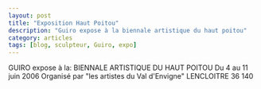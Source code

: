 ```yaml
---
layout: post
title: "Exposition Haut Poitou"
description: "Guiro expose à la biennale artistique du haut poitou"
category: articles
tags: [blog, sculpteur, Guiro, expo]
---
```

GUIRO expose à la:
BIENNALE ARTISTIQUE DU HAUT POITOU
Du 4 au 11 juin 2006
Organisé par
"les artistes du Val d'Envigne"
LENCLOITRE 36 140
